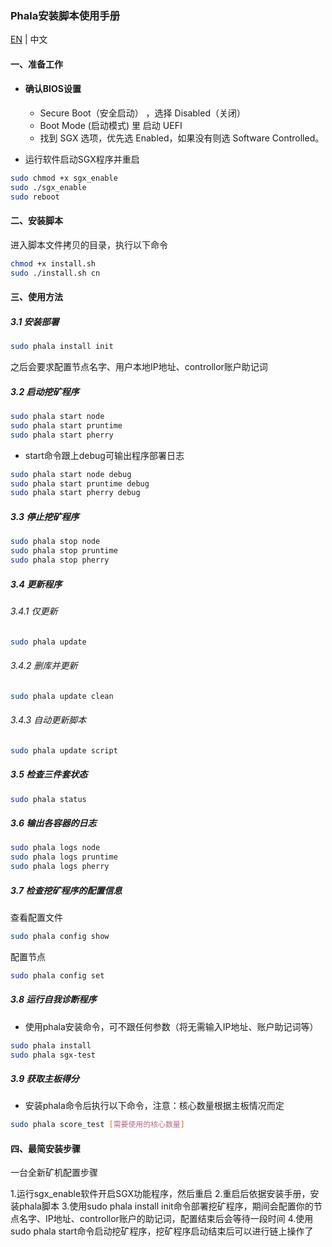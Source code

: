 ### Phala安装脚本使用手册

[EN](./README.md) | 中文

#### 一、准备工作

-   #### 确认BIOS设置

    -   Secure Boot（安全启动） ，选择 Disabled（关闭）
    -   Boot Mode (启动模式) 里 启动 UEFI
    -   找到 SGX 选项，优先选 Enabled，如果没有则选 Software Controlled。

-   运行软件启动SGX程序并重启

```bash
sudo chmod +x sgx_enable
sudo ./sgx_enable
sudo reboot
```

#### 二、安装脚本

进入脚本文件拷贝的目录，执行以下命令

```bash
chmod +x install.sh
sudo ./install.sh cn
```

#### 三、使用方法

##### 3.1 安装部署

```bash
sudo phala install init
```

之后会要求配置节点名字、用户本地IP地址、controllor账户助记词

##### 3.2 启动挖矿程序

```bash
sudo phala start node
sudo phala start pruntime
sudo phala start pherry
```
- start命令跟上debug可输出程序部署日志
```bash
sudo phala start node debug
sudo phala start pruntime debug
sudo phala start pherry debug
```

##### 3.3 停止挖矿程序

```bash
sudo phala stop node
sudo phala stop pruntime
sudo phala stop pherry
```

##### 3.4 更新程序

###### 3.4.1 仅更新

```bash
sudo phala update
```

###### 3.4.2 删库并更新

```bash
sudo phala update clean
```

###### 3.4.3 自动更新脚本

```bash
sudo phala update script
```

##### 3.5 检查三件套状态

```bash
sudo phala status
```

##### 3.6 输出各容器的日志

```bash
sudo phala logs node
sudo phala logs pruntime
sudo phala logs pherry
```

##### 3.7 检查挖矿程序的配置信息

查看配置文件

```bash
sudo phala config show
```

配置节点

```bash
sudo phala config set
```

##### 3.8 运行自我诊断程序
- 使用phala安装命令，可不跟任何参数（将无需输入IP地址、账户助记词等）

```bash
sudo phala install
sudo phala sgx-test
```

##### 3.9 获取主板得分
- 安装phala命令后执行以下命令，注意：核心数量根据主板情况而定

```bash
sudo phala score_test [需要使用的核心数量]
```

#### 四、最简安装步骤

一台全新矿机配置步骤

1.运行sgx_enable软件开启SGX功能程序，然后重启
2.重启后依据安装手册，安装phala脚本
3.使用sudo phala install init命令部署挖矿程序，期间会配置你的节点名字、IP地址、controllor账户的助记词，配置结束后会等待一段时间
4.使用sudo phala start命令启动挖矿程序，挖矿程序启动结束后可以进行链上操作了
